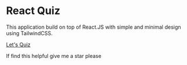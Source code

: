# React Quiz

This application build on top of React.JS with simple and minimal design using TailwindCSS.

[Let's Quiz](https://reactquiz-by-jubayer.vercel.app)

If find this helpful give me a star please
